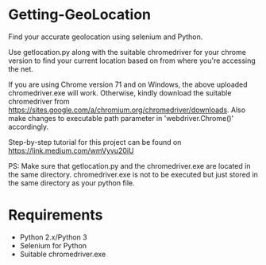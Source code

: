 # Getting-GeoLocation
Find your accurate geolocation using selenium and Python. 

Use getlocation.py along with the suitable chromedriver for your chrome version to find your current location based on from where you're accessing the net.

If you are using Chrome version 71 and on Windows, the above uploaded chromedriver.exe will work. Otherwise, kindly download the suitable chromedriver from https://sites.google.com/a/chromium.org/chromedriver/downloads. Also make changes to executable path parameter in 'webdriver.Chrome()' accordingly.

Step-by-step tutorial for this project can be found on https://link.medium.com/wmVyvu20iU

PS:  Make sure that getlocation.py and the chromedriver.exe are located in the same directory. chromedriver.exe is not to be executed but just stored in the same directory as your python file. 

# Requirements
* Python 2.x/Python 3
* Selenium for Python
* Suitable chromedriver.exe
